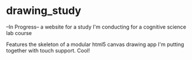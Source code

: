 drawing_study
=============

–In Progress– a website for a study I'm conducting for a cognitive science lab course

Features the skeleton of a modular html5 canvas drawing app I'm putting together with touch support. Cool!
